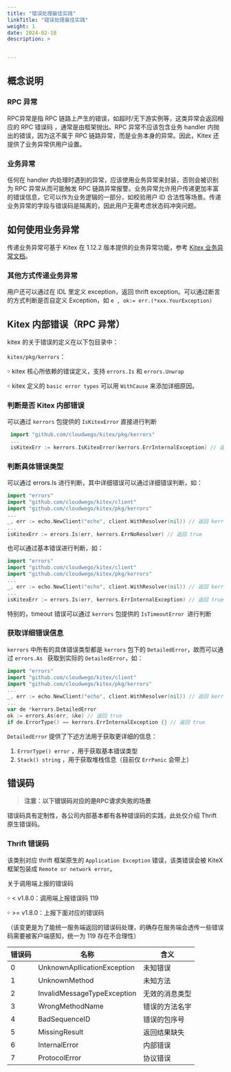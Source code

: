 ```yaml
---
title: "错误处理最佳实践"
linkTitle: "错误处理最佳实践"
weight: 1
date: 2024-02-18
description: >


---
```


## 概念说明

### RPC 异常

RPC异常是指 RPC 链路上产生的错误，如超时/无下游实例等，这类异常会返回相应的 RPC 错误码 ，通常是由框架抛出。RPC 异常不应该包含业务 handler 内抛出的错误，因为这不属于 RPC 链路异常，而是业务本身的异常。因此，Kitex 还提供了业务异常供用户设置。

### 业务异常

任何在 handler 内处理时遇到的异常，应该使用业务异常来封装，否则会被识别为 RPC 异常从而可能触发 RPC 链路异常报警。业务异常允许用户传递更加丰富的错误信息，它可以作为业务逻辑的一部分，如校验用户 ID 合法性等场景。传递业务异常的字段与错误码是隔离的，因此用户无需考虑状态码冲突问题。

## 如何使用业务异常

传递业务异常可基于 Kitex 在 1.12.2 版本提供的业务异常功能，参考 [Kitex 业务异常文档](https://www.cloudwego.io/zh/docs/kitex/tutorials/basic-feature/bizstatuserr/)。

### 其他方式传递业务异常

用户还可以通过在 IDL 里定义 exception，返回 thrift exception。可以通过断言的方式判断是否自定义 Exception，如 `e , ok:= err.(*xxx.YourException)`

## Kitex 内部错误（RPC 异常）

kitex 的关于错误的定义在以下包目录中：

`kitex/pkg/kerrors`：

￮    kitex 核心所依赖的错误定义，支持 `errors.Is` 和 `errors.Unwrap`

￮    kitex 定义的 `basic error types` 可以用 `WithCause` 来添加详细原因。

### 判断是否 Kitex 内部错误

可以通过 `kerrors` 包提供的 `IsKitexError` 直接进行判断

```Go
 import "github.com/cloudwego/kitex/pkg/kerrors"
 ...
 isKitexErr := kerrors.IsKitexError(kerrors.ErrInternalException) // 返回 true
```

### 判断具体错误类型

可以通过 errors.Is 进行判断，其中详细错误可以通过详细错误判断，如：

```go
import "errors"
import "github.com/cloudwego/kitex/client"
import "github.com/cloudwego/kitex/pkg/kerrors"
...
_, err := echo.NewClient("echo", client.WithResolver(nil)) // 返回 kerrors.ErrNoResolver
...
isKitexErr := errors.Is(err, kerrors.ErrNoResolver) // 返回 true
```

也可以通过基本错误进行判断，如：

```go
import "errors"
import "github.com/cloudwego/kitex/client"
import "github.com/cloudwego/kitex/pkg/kerrors"
...
_, err := echo.NewClient("echo", client.WithResolver(nil)) // 返回 kerrors.ErrNoResolver
...
isKitexErr := errors.Is(err, kerrors.ErrInternalException) // 返回 true
```

特别的，timeout 错误可以通过 `kerrors` 包提供的 `IsTimeoutError `进行判断

### 获取详细错误信息

`kerrors` 中所有的具体错误类型都是 `kerrors` 包下的 `DetailedError`，故而可以通过 `errors.As ` 获取到实际的 `DetailedError`，如：

```go
import "errors"
import "github.com/cloudwego/kitex/client"
import "github.com/cloudwego/kitex/pkg/kerrors"
...
_, err := echo.NewClient("echo", client.WithResolver(nil)) // 返回 kerrors.ErrNoResolver
...
var de *kerrors.DetailedError
ok := errors.As(err, &ke) // 返回 true
if de.ErrorType() == kerrors.ErrInternalException {} // 返回 true
```

`DetailedError` 提供了下述方法用于获取更详细的信息：

1. `ErrorType() error` ，用于获取基本错误类型
2. `Stack() string` ，用于获取堆栈信息（目前仅 `ErrPanic` 会带上）

## 错误码

> **注意：以下错误码对应的是RPC请求失败的场景**

错误码具有定制性，各公司内部基本都有各种错误码的实践，此处仅介绍 Thrift 原生错误码。

### Thrift 错误码

该类别对应 thrift 框架原生的 `Application Exception` 错误，该类错误会被 KiteX 框架包装成 `Remote or network error`。

关于调用端上报的错误码

￮    < v1.8.0：调用端上报错误码 119

￮    >= v1.8.0：上报下面对应的错误码

（该变更是为了能统一服务端返回的错误码处理，的确存在服务端会透传一些错误码需要被客户端感知，统一为 119 存在不合理性）

| **错误码** | **名称**                    | **含义**       |
| ---------- | --------------------------- | -------------- |
| 0          | UnknownApllicationException | 未知错误       |
| 1          | UnknownMethod               | 未知方法       |
| 2          | InvalidMessageTypeException | 无效的消息类型 |
| 3          | WrongMethodName             | 错误的方法名字 |
| 4          | BadSequenceID               | 错误的包序号   |
| 5          | MissingResult               | 返回结果缺失   |
| 6          | InternalError               | 内部错误       |
| 7          | ProtocolError               | 协议错误       |